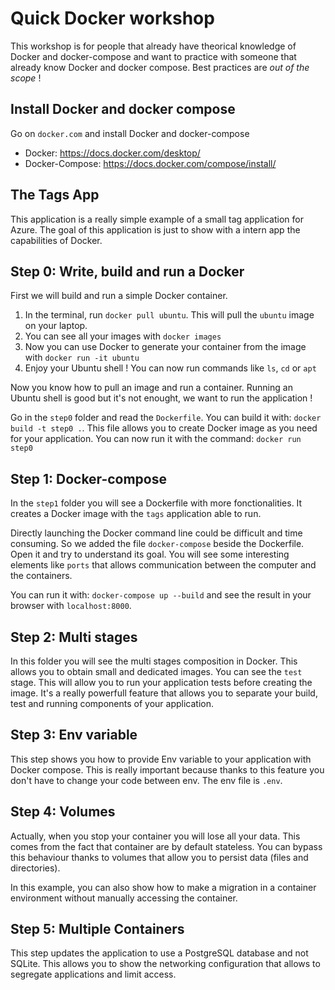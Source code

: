 # Quick Docker workshop

This workshop is for people that already have theorical knowledge of Docker and docker-compose and want to practice with someone that already know Docker and docker compose.
Best practices are *out of the scope* !

## Install Docker and docker compose

Go on `docker.com` and install Docker and docker-compose
- Docker: https://docs.docker.com/desktop/
- Docker-Compose: https://docs.docker.com/compose/install/


## The Tags App

This application is a really simple example of a small tag application for Azure. 
The goal of this application is just to show with a intern app the capabilities of Docker. 

## Step 0: Write, build and run a Docker

First we will build and run a simple Docker container.

1. In the terminal, run `docker pull ubuntu`. This will pull the `ubuntu` image on your laptop.
2. You can see all your images with `docker images`
3. Now you can use Docker to generate your container from the image with `docker run -it ubuntu`
4. Enjoy your Ubuntu shell ! You can now run commands like `ls`, `cd` or `apt`

Now you know how to pull an image and run a container. Running an Ubuntu shell is good but it's not enought, we want to run the application !

Go in the `step0` folder and read the `Dockerfile`.
You can build it with: `docker build -t step0 .`.
This file allows you to create Docker image as you need for your application.
You can now run it with the command: `docker run step0`

## Step 1: Docker-compose

In the `step1` folder you will see a Dockerfile with more fonctionalities.
It creates a Docker image with the `tags` application able to run.

Directly launching the Docker command line could be difficult and time consuming. 
So we added the file `docker-compose` beside the Dockerfile. Open it and try to understand its goal.
You will see some interesting elements like `ports` that allows communication between the computer and the containers.

You can run it with: `docker-compose up --build` and see the result in your browser with `localhost:8000`.


## Step 2: Multi stages

In this folder you will see the multi stages composition in Docker. This allows you to obtain small and dedicated images.
You can see the `test` stage. This will allow you to run your application tests before creating the image.
It's a really powerfull feature that allows you to separate your build, test and running components of your application.

## Step 3: Env variable

This step shows you how to provide Env variable to your application with Docker compose. 
This is really important because thanks to this feature you don't have to change your code between env.
The env file is `.env`.

## Step 4: Volumes

Actually, when you stop your container you will lose all your data. This comes from the fact that container are by default stateless.
You can bypass this behaviour thanks to volumes that allow you to persist data (files and directories).

In this example, you can also show how to make a migration in a container environment without manually accessing the container. 


## Step 5: Multiple Containers 

This step updates the application to use a PostgreSQL database and not SQLite.
This allows you to show the networking configuration that allows to segregate applications and limit access.
